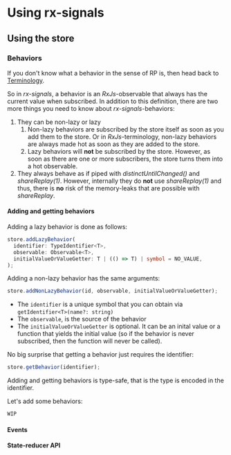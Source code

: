 # Using rx-signals

## Using the store

### Behaviors

If you don't know what a behavior in the sense of RP is, then head back to [Terminology](https://github.com/gneu77/rx-signals/README.md#Terminology).

So in _rx-signals_, a behavior is an _RxJs_-observable that always has the current value when subscribed.
In addition to this definition, there are two more things you need to know about _rx-signals_-behaviors:
1. They can be non-lazy or lazy
    1. Non-lazy behaviors are subscribed by the store itself as soon as you add them to the store. Or in _RxJs_-terminology, non-lazy behaviors are always made hot as soon as they are added to the store.
    1. Lazy behaviors will **not** be subscribed by the store. However, as soon as there are one or more subscribers, the store turns them into a hot observable.
1. They always behave as if piped with _distinctUntilChanged()_ and _shareReplay(1)_. However, internally they do **not** use _shareReplay(1)_ and thus, there is **no** risk of the memory-leaks that are possible with _shareReplay_.

#### Adding and getting behaviors

Adding a lazy behavior is done as follows:
```typescript
store.addLazyBehavior(
  identifier: TypeIdentifier<T>,
  observable: Observable<T>,
  initialValueOrValueGetter: T | (() => T) | symbol = NO_VALUE,
);
```

Adding a non-lazy behavior has the same arguments:
```typescript
store.addNonLazyBehavior(id, observable, initialValueOrValueGetter);
```

* The `identifier` is a unique symbol that you can obtain via `getIdentifier<T>(name?: string)`
* The `observable`, is the source of the behavior
* The `initialValueOrValueGetter` is optional. It can be an inital value or a function that yields the initial value (so if the behavior is never subscribed, then the function will never be called).

No big surprise that getting a behavior just requires the identifier:
```typescript
store.getBehavior(identifier);
```

Adding and getting behaviors is type-safe, that is the type is encoded in the identifier.

Let's add some behaviors:
```typescript
WIP
```

#### Events



#### State-reducer API


